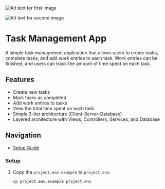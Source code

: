 ![Alt text for first image](https://cdn.glitch.global/7db13fed-b112-4a52-8c19-56b85f8cb62b/Screenshot%20from%202024-10-22%2014-56-40.png?v=1729598294904)

![Alt text for second image](https://cdn.glitch.global/7db13fed-b112-4a52-8c19-56b85f8cb62b/Screenshot%20from%202024-10-22%2014-56-54.png?v=1729598311925)



# Task Management App

A simple task management application that allows users to create tasks, complete tasks, and add work entries to each task. Work entries can be finished, and users can track the amount of time spent on each task.

## Features

- Create new tasks
- Mark tasks as completed
- Add work entries to tasks
- View the total time spent on each task
- Simple 3-tier architecture (Client-Server-Database)
- Layered architecture with Views, Controllers, Services, and Database

## Navigation
- [Setup Guide](setup.md)


### Setup

1. Copy the `project.env.example` to `project.env`:
   ```bash
   cp project.env.example project.env
